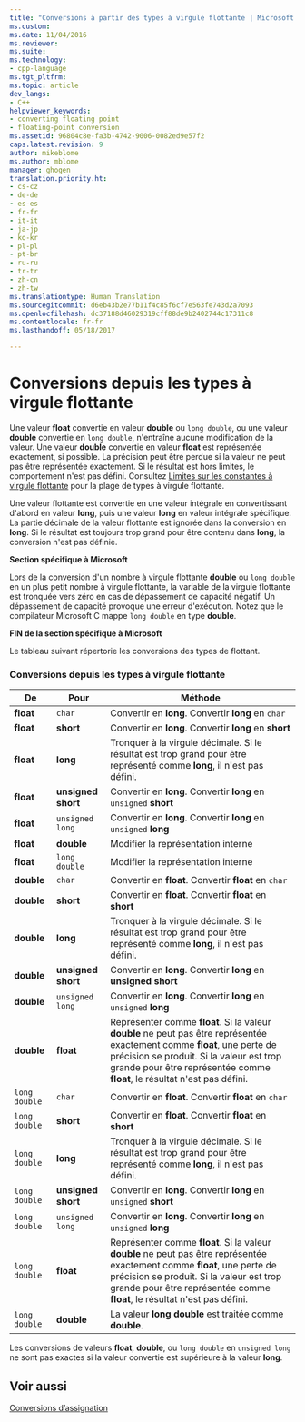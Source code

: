 ```yaml
---
title: "Conversions à partir des types à virgule flottante | Microsoft Docs"
ms.custom: 
ms.date: 11/04/2016
ms.reviewer: 
ms.suite: 
ms.technology:
- cpp-language
ms.tgt_pltfrm: 
ms.topic: article
dev_langs:
- C++
helpviewer_keywords:
- converting floating point
- floating-point conversion
ms.assetid: 96804c8e-fa3b-4742-9006-0082ed9e57f2
caps.latest.revision: 9
author: mikeblome
ms.author: mblome
manager: ghogen
translation.priority.ht:
- cs-cz
- de-de
- es-es
- fr-fr
- it-it
- ja-jp
- ko-kr
- pl-pl
- pt-br
- ru-ru
- tr-tr
- zh-cn
- zh-tw
ms.translationtype: Human Translation
ms.sourcegitcommit: d6eb43b2e77b11f4c85f6cf7e563fe743d2a7093
ms.openlocfilehash: dc37188d46029319cff88de9b2402744c17311c8
ms.contentlocale: fr-fr
ms.lasthandoff: 05/18/2017

---
```

# <a name="conversions-from-floating-point-types"></a>Conversions depuis les types à virgule flottante
Une valeur **float** convertie en valeur **double** ou `long double`, ou une valeur **double** convertie en `long double`, n'entraîne aucune modification de la valeur. Une valeur **double** convertie en valeur **float** est représentée exactement, si possible. La précision peut être perdue si la valeur ne peut pas être représentée exactement. Si le résultat est hors limites, le comportement n'est pas défini. Consultez [Limites sur les constantes à virgule flottante](../c-language/limits-on-floating-point-constants.md) pour la plage de types à virgule flottante.  
  
 Une valeur flottante est convertie en une valeur intégrale en convertissant d'abord en valeur **long**, puis une valeur **long** en valeur intégrale spécifique. La partie décimale de la valeur flottante est ignorée dans la conversion en **long**. Si le résultat est toujours trop grand pour être contenu dans **long**, la conversion n'est pas définie.  
  
 **Section spécifique à Microsoft**  
  
 Lors de la conversion d'un nombre à virgule flottante **double** ou `long double` en un plus petit nombre à virgule flottante, la variable de la virgule flottante est tronquée vers zéro en cas de dépassement de capacité négatif. Un dépassement de capacité provoque une erreur d'exécution. Notez que le compilateur Microsoft C mappe `long double` en type **double**.  
  
 **FIN de la section spécifique à Microsoft**  
  
 Le tableau suivant répertorie les conversions des types de flottant.  
  
### <a name="conversions-from-floating-point-types"></a>Conversions depuis les types à virgule flottante  
  
|De|Pour|Méthode|  
|----------|--------|------------|  
|**float**|`char`|Convertir en **long**. Convertir **long** en `char`|  
|**float**|**short**|Convertir en **long**. Convertir **long** en **short**|  
|**float**|**long**|Tronquer à la virgule décimale. Si le résultat est trop grand pour être représenté comme **long**, il n'est pas défini.|  
|**float**|**unsigned short**|Convertir en **long**. Convertir **long** en `unsigned` **short**|  
|**float**|`unsigned long`|Convertir en **long**. Convertir **long** en `unsigned` **long**|  
|**float**|**double**|Modifier la représentation interne|  
|**float**|`long double`|Modifier la représentation interne|  
|**double**|`char`|Convertir en **float**. Convertir **float** en `char`|  
|**double**|**short**|Convertir en **float**. Convertir **float** en **short**|  
|**double**|**long**|Tronquer à la virgule décimale. Si le résultat est trop grand pour être représenté comme **long**, il n'est pas défini.|  
|**double**|**unsigned short**|Convertir en **long**. Convertir **long** en **unsigned short**|  
|**double**|`unsigned long`|Convertir en **long**. Convertir **long** en `unsigned` **long**|  
|**double**|**float**|Représenter comme **float**. Si la valeur **double** ne peut pas être représentée exactement comme **float**, une perte de précision se produit. Si la valeur est trop grande pour être représentée comme **float**, le résultat n'est pas défini.|  
|`long double`|`char`|Convertir en **float**. Convertir **float** en `char`|  
|`long double`|**short**|Convertir en **float**. Convertir **float** en **short**|  
|`long double`|**long**|Tronquer à la virgule décimale. Si le résultat est trop grand pour être représenté comme **long**, il n'est pas défini.|  
|`long double`|**unsigned short**|Convertir en **long**. Convertir **long** en `unsigned` **short**|  
|`long double`|`unsigned long`|Convertir en **long**. Convertir **long** en `unsigned` **long**|  
|`long double`|**float**|Représenter comme **float**. Si la valeur **double** ne peut pas être représentée exactement comme **float**, une perte de précision se produit. Si la valeur est trop grande pour être représentée comme **float**, le résultat n'est pas défini.|  
|`long double`|**double**|La valeur **long double** est traitée comme **double**.|  
  
 Les conversions de valeurs **float**, **double**, ou `long double` en `unsigned long` ne sont pas exactes si la valeur convertie est supérieure à la valeur **long**.  
  
## <a name="see-also"></a>Voir aussi  
 [Conversions d’assignation](../c-language/assignment-conversions.md)
